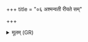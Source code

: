 +++
title = "०६ अश्मन्वती रीयते सम्"

+++
<details><summary>मूलम् (GR)</summary>

अश्मन्वती रीयते सं रभध्वं  
वीरयध्वं प्र तरता सखायः ।  
अत्रा जहीत ये असन् दुरेवा  
अनमीवान् उत् तरेमाभि वाजान् ॥
</details>